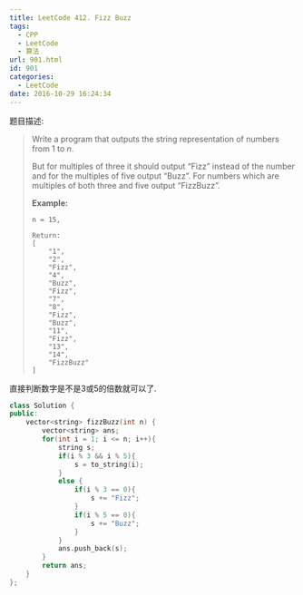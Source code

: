 ```yaml
---
title: LeetCode 412. Fizz Buzz
tags:
  - CPP
  - LeetCode
  - 算法
url: 901.html
id: 901
categories:
  - LeetCode
date: 2016-10-29 16:24:34
---
```

题目描述:

> Write a program that outputs the string representation of numbers from 1 to *n*.
>
> But for multiples of three it should output “Fizz” instead of the number and for the multiples of five output “Buzz”. For numbers which are multiples of both three and five output “FizzBuzz”.
>
> **Example:**
>
> ```
> n = 15,
>
> Return:
> [
>     "1",
>     "2",
>     "Fizz",
>     "4",
>     "Buzz",
>     "Fizz",
>     "7",
>     "8",
>     "Fizz",
>     "Buzz",
>     "11",
>     "Fizz",
>     "13",
>     "14",
>     "FizzBuzz"
> ]
> ```

直接判断数字是不是3或5的倍数就可以了.

```cpp
class Solution {
public:
    vector<string> fizzBuzz(int n) {
        vector<string> ans;
        for(int i = 1; i <= n; i++){
            string s;
            if(i % 3 && i % 5){
                s = to_string(i);
            }
            else {
                if(i % 3 == 0){
                    s += "Fizz";
                }
                if(i % 5 == 0){
                    s += "Buzz";
                }
            }
            ans.push_back(s);
        }
        return ans;
    }
};
```

